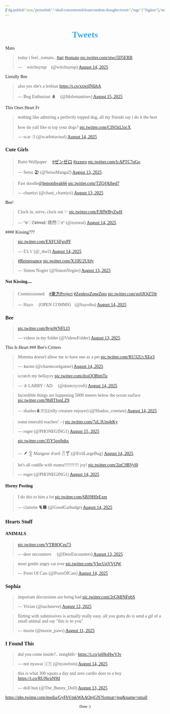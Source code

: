 ```yaml
---
{"dg-publish":true,"permalink":"/skull/concentrated-brain/random-thoughts/tweet/","tags":["Tagless"],"noteIcon":""}
---
```


<style id="Force_Custom_Fonts" type="text/css">@font-face{font-style:normal;font-family:"Merriweather";src:local("Merriweather")}@font-face{font-style:bolder;font-family:"Merriweather";src:local("Merriweather")}@font-face{font-style:normal;font-family:"Merriweather";src:local("Merriweather");unicode-range:U+0-FF,U+2E80-9FFF,U+F900-FAFF,U+FE30-FE4F,U+20000-2FA1F}@font-face{font-style:bolder;font-family:"Merriweather";src:local("Merriweather");unicode-range:U+0-FF,U+2E80-9FFF,U+F900-FAFF,U+FE30-FE4F,U+20000-2FA1F}@font-face{font-style:normal;font-family:"Merriweather";src:local("Merriweather");unicode-range:U+0-FF}@font-face{font-style:bolder;font-family:"Merriweather";src:local("Merriweather");unicode-range:U+0-FF}:not(pre):not(code):not(textarea):not(tt):not(kbd):not(samp):not(var){font-family:"Merriweather"!important}pre,code,textarea,tt,kbd,samp,var{font-family:monospace!important}pre *,code *,textarea *,tt *,kbd *,samp *,var *{font-family:monospace!important}</style>


# <center><span style="color:#40aae0">Tweets</span></center>

Mato
<blockquote class="twitter-tweet"><p lang="en" dir="ltr">today i feel...tomato.. <a href="https://twitter.com/hashtag/art?src=hash&amp;ref_src=twsrc%5Etfw">#art</a> <a href="https://twitter.com/hashtag/tomato?src=hash&amp;ref_src=twsrc%5Etfw">#tomato</a> <a href="https://t.co/stwc5D5ERB">pic.twitter.com/stwc5D5ERB</a></p>&mdash; 🦋witchsyrup🦋 (@witchsyrup) <a href="https://twitter.com/witchsyrup/status/1956001520199327965?ref_src=twsrc%5Etfw">August 14, 2025</a></blockquote> <script async src="https://platform.twitter.com/widgets.js" charset="utf-8"></script> 

Lierally Bee
<blockquote class="twitter-tweet"><p lang="en" dir="ltr">also yes she&#39;s a lesbian <a href="https://t.co/xxwjINIihA">https://t.co/xxwjINIihA</a></p>&mdash; Bug Enthusiast 🪲🌈 (@Idolomantises) <a href="https://twitter.com/Idolomantises/status/1956146821190844776?ref_src=twsrc%5Etfw">August 15, 2025</a></blockquote> <script async src="https://platform.twitter.com/widgets.js" charset="utf-8"></script> 

This Ones Heart Fr
<blockquote class="twitter-tweet"><p lang="en" dir="ltr">nothing like admiring a perfectly topped dog, all my friends say i do it the best<br><br>how do yall like to top your dogs? <a href="https://t.co/CISOzLlocX">pic.twitter.com/CISOzLlocX</a></p>&mdash; scar :3 (@scarlettactual) <a href="https://twitter.com/scarlettactual/status/1956089166048948300?ref_src=twsrc%5Etfw">August 14, 2025</a></blockquote> <script async src="https://platform.twitter.com/widgets.js" charset="utf-8"></script> 

### Cute Girls
<blockquote class="twitter-tweet"><p lang="en" dir="ltr">Ratto Wallpaper 🐀 <a href="https://twitter.com/hashtag/%E3%82%BC%E3%83%B3%E3%82%BC%E3%83%AD?src=hash&amp;ref_src=twsrc%5Etfw">#ゼンゼロ</a> <a href="https://twitter.com/hashtag/zzzero?src=hash&amp;ref_src=twsrc%5Etfw">#zzzero</a> <a href="https://t.co/lcAPTC7qGo">pic.twitter.com/lcAPTC7qGo</a></p>&mdash; Setsu ️🏖️ (@SetsuManga2) <a href="https://twitter.com/SetsuManga2/status/1955755200247160962?ref_src=twsrc%5Etfw">August 13, 2025</a></blockquote> <script async src="https://platform.twitter.com/widgets.js" charset="utf-8"></script> 

<blockquote class="twitter-tweet"><p lang="en" dir="ltr">Fast doodle<a href="https://twitter.com/lemonfreak66?ref_src=twsrc%5Etfw">@lemonfreak66</a> <a href="https://t.co/TZQJAlhed7">pic.twitter.com/TZQJAlhed7</a></p>&mdash; chantiyi (@chani_chantiyii) <a href="https://twitter.com/chani_chantiyii/status/1955764320266035687?ref_src=twsrc%5Etfw">August 13, 2025</a></blockquote> <script async src="https://platform.twitter.com/widgets.js" charset="utf-8"></script> 
Bee!

<blockquote class="twitter-tweet"><p lang="en" dir="ltr">Clock in, serve, clock out ✨️ <a href="https://t.co/FJIfWByZwH">pic.twitter.com/FJIfWByZwH</a></p>&mdash; °𐐪♡Z𝖚𝖗𝖊𝖊𝖆𝖑/ 琇然♡𐑂° (@zureeal) <a href="https://twitter.com/zureeal/status/1956013774546039094?ref_src=twsrc%5Etfw">August 14, 2025</a></blockquote> <script async src="https://platform.twitter.com/widgets.js" charset="utf-8"></script> 
#### Kissing???
<blockquote class="twitter-tweet"><p lang="zxx" dir="ltr"><a href="https://t.co/EXFC6FgxPF">pic.twitter.com/EXFC6FgxPF</a></p>&mdash; 𝔼𝕃𝕐 (@_4se2) <a href="https://twitter.com/_4se2/status/1956034425805836471?ref_src=twsrc%5Etfw">August 14, 2025</a></blockquote> <script async src="https://platform.twitter.com/widgets.js" charset="utf-8"></script> 

<blockquote class="twitter-tweet"><p lang="qme" dir="ltr"><a href="https://twitter.com/hashtag/Reinessance?src=hash&amp;ref_src=twsrc%5Etfw">#Reinessance</a> <a href="https://t.co/X1IIU2Ufdy">pic.twitter.com/X1IIU2Ufdy</a></p>&mdash; Simon Nogier (@SimonNogier) <a href="https://twitter.com/SimonNogier/status/1955679430946488373?ref_src=twsrc%5Etfw">August 13, 2025</a></blockquote> <script async src="https://platform.twitter.com/widgets.js" charset="utf-8"></script> 

#### Not Kissing....
<blockquote class="twitter-tweet"><p lang="en" dir="ltr">Commissioned 🍔<a href="https://twitter.com/hashtag/%E6%9D%B1%E6%96%B9Project?src=hash&amp;ref_src=twsrc%5Etfw">#東方Project</a> <a href="https://twitter.com/hashtag/ZenlessZoneZero?src=hash&amp;ref_src=twsrc%5Etfw">#ZenlessZoneZero</a> <a href="https://t.co/gz0JQtZ59r">pic.twitter.com/gz0JQtZ59r</a></p>&mdash; Hayo 🌾 (OPEN COMMS） (@hayoibu) <a href="https://twitter.com/hayoibu/status/1956053209484517782?ref_src=twsrc%5Etfw">August 14, 2025</a></blockquote> <script async src="https://platform.twitter.com/widgets.js" charset="utf-8"></script> 

### Bee
<blockquote class="twitter-tweet" data-media-max-width="560"><p lang="zxx" dir="ltr"><a href="https://t.co/8vjqWNFLI3">pic.twitter.com/8vjqWNFLI3</a></p>&mdash; videos in my folder (@VideosFolder) <a href="https://twitter.com/VideosFolder/status/1955751223061094683?ref_src=twsrc%5Etfw">August 13, 2025</a></blockquote> <script async src="https://platform.twitter.com/widgets.js" charset="utf-8"></script> 
This Is Heart
### Bee's Critters

<blockquote class="twitter-tweet"><p lang="en" dir="ltr">Momma doesn&#39;t allow me to have one as a pet <a href="https://t.co/RU32UcXEg3">pic.twitter.com/RU32UcXEg3</a></p>&mdash; ชaเอm (@chaemcoolgamer) <a href="https://twitter.com/chaemcoolgamer/status/1955966139831607812?ref_src=twsrc%5Etfw">August 14, 2025</a></blockquote> <script async src="https://platform.twitter.com/widgets.js" charset="utf-8"></script>

<blockquote class="twitter-tweet" data-media-max-width="560"><p lang="en" dir="ltr">scratch my bellayyy <a href="https://t.co/dxsOOBtmTu">pic.twitter.com/dxsOOBtmTu</a></p>&mdash; ✰ LARRY / AD 🦦 (@dontcrycroft) <a href="https://twitter.com/dontcrycroft/status/1955996820221346283?ref_src=twsrc%5Etfw">August 14, 2025</a></blockquote> <script async src="https://platform.twitter.com/widgets.js" charset="utf-8"></script> 

<blockquote class="twitter-tweet" data-media-max-width="560"><p lang="en" dir="ltr">Incredible things are happening 5000 meters below the ocean surface <a href="https://t.co/9hBTfqnLZ9">pic.twitter.com/9hBTfqnLZ9</a></p>&mdash; shadoo🪲🇵🇸(silly creature enjoyer) (@Shadoo_creeture) <a href="https://twitter.com/Shadoo_creeture/status/1955933513657803195?ref_src=twsrc%5Etfw">August 14, 2025</a></blockquote> <script async src="https://platform.twitter.com/widgets.js" charset="utf-8"></script> 

<blockquote class="twitter-tweet"><p lang="en" dir="ltr">some emerald roaches! :-) <a href="https://t.co/7zL3Um4rKy">pic.twitter.com/7zL3Um4rKy</a></p>&mdash; roger (@PHONEGING1) <a href="https://twitter.com/PHONEGING1/status/1956176638158233735?ref_src=twsrc%5Etfw">August 15, 2025</a></blockquote> <script async src="https://platform.twitter.com/widgets.js" charset="utf-8"></script> 

<blockquote class="twitter-tweet" data-media-max-width="560"><p lang="zxx" dir="ltr"><a href="https://t.co/35Y5px0qhx">pic.twitter.com/35Y5px0qhx</a></p>&mdash; 🪶 𒉭 Mangeur d&#39;oeil 𓆣🍸 (@EvilLargeBug) <a href="https://twitter.com/EvilLargeBug/status/1956031182497329220?ref_src=twsrc%5Etfw">August 14, 2025</a></blockquote> <script async src="https://platform.twitter.com/widgets.js" charset="utf-8"></script> 

<blockquote class="twitter-tweet"><p lang="en" dir="ltr">let&#39;s all cuddle with mama!!!!!!!!!! joy! <a href="https://t.co/2izC9BVyl0">pic.twitter.com/2izC9BVyl0</a></p>&mdash; roger (@PHONEGING1) <a href="https://twitter.com/PHONEGING1/status/1956085906982785501?ref_src=twsrc%5Etfw">August 14, 2025</a></blockquote> <script async src="https://platform.twitter.com/widgets.js" charset="utf-8"></script> 


#### Horny Posting
<blockquote class="twitter-tweet"><p lang="en" dir="ltr">I do this to him a lot <a href="https://t.co/6BJ9H0rExm">pic.twitter.com/6BJ9H0rExm</a></p>&mdash; clairette 🐈‍⬛ (@GoodGarbadge) <a href="https://twitter.com/GoodGarbadge/status/1955860653551292667?ref_src=twsrc%5Etfw">August 14, 2025</a></blockquote> <script async src="https://platform.twitter.com/widgets.js" charset="utf-8"></script> 

### Hearts Stuff
#### ANIMALS
<blockquote class="twitter-tweet" data-media-max-width="560"><p lang="zxx" dir="ltr"><a href="https://t.co/VTR8QCru73">pic.twitter.com/VTR8QCru73</a></p>&mdash; deer encounters 🦌 (@DeerEncounters) <a href="https://twitter.com/DeerEncounters/status/1955717997588308449?ref_src=twsrc%5Etfw">August 13, 2025</a></blockquote> <script async src="https://platform.twitter.com/widgets.js" charset="utf-8"></script> 

<blockquote class="twitter-tweet" data-media-max-width="560"><p lang="en" dir="ltr">most gentle angry cat ever <a href="https://t.co/VIecUnVVQW">pic.twitter.com/VIecUnVVQW</a></p>&mdash; Posts Of Cats (@PostsOfCats) <a href="https://twitter.com/PostsOfCats/status/1955892831999947161?ref_src=twsrc%5Etfw">August 14, 2025</a></blockquote> <script async src="https://platform.twitter.com/widgets.js" charset="utf-8"></script> 

### Sophia
<blockquote class="twitter-tweet"><p lang="en" dir="ltr">important discussions are being had <a href="https://t.co/2rGMINFpbS">pic.twitter.com/2rGMINFpbS</a></p>&mdash; Vivian (@suchnerve) <a href="https://twitter.com/suchnerve/status/1955057170006913476?ref_src=twsrc%5Etfw">August 12, 2025</a></blockquote> <script async src="https://platform.twitter.com/widgets.js" charset="utf-8"></script> 

<blockquote class="twitter-tweet"><p lang="en" dir="ltr">flirting with submissives is actually really easy. all you gotta do is send a gif of a small animal and say &quot;this is so you&quot;</p>&mdash; maxie (@maxie_paws) <a href="https://twitter.com/maxie_paws/status/1954729993260708058?ref_src=twsrc%5Etfw">August 11, 2025</a></blockquote> <script async src="https://platform.twitter.com/widgets.js" charset="utf-8"></script> 

### I Found This
<blockquote class="twitter-tweet"><p lang="en" dir="ltr">did you come inside?.. nnnghhh~ <a href="https://t.co/jz69oHwVJv">https://t.co/jz69oHwVJv</a></p>&mdash; not nyawai 🇮🇹 (@nyawtism) <a href="https://twitter.com/nyawtism/status/1956040610562937011?ref_src=twsrc%5Etfw">August 14, 2025</a></blockquote> <script async src="https://platform.twitter.com/widgets.js" charset="utf-8"></script> 

<blockquote class="twitter-tweet"><p lang="en" dir="ltr">this is what 300 squats a day and zero cardio does to a boy <a href="https://t.co/RUf6cpN9tI">https://t.co/RUf6cpN9tI</a></p>&mdash; doll bun (@The_Bunny_Doll) <a href="https://twitter.com/The_Bunny_Doll/status/1955544492339003850?ref_src=twsrc%5Etfw">August 13, 2025</a></blockquote> <script async src="https://platform.twitter.com/widgets.js" charset="utf-8"></script> 

https://pbs.twimg.com/media/GyFbVmkWAAQpjGN?format=jpg&name=small






<center><sub>Done :)</sub></center>